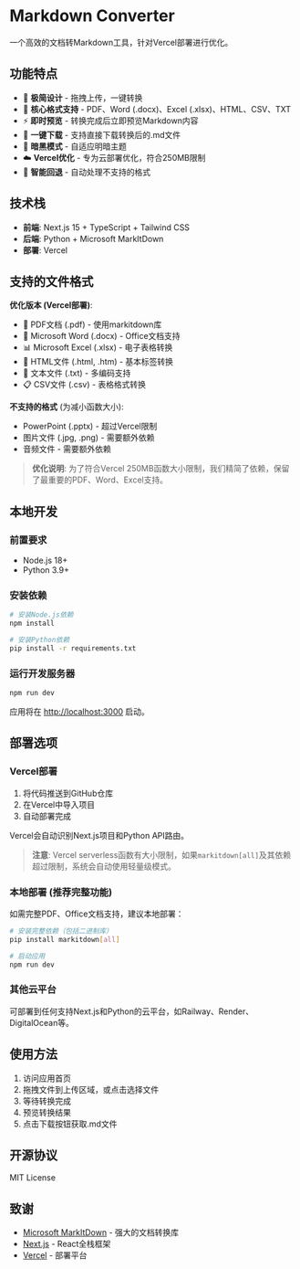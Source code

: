 # Markdown Converter

一个高效的文档转Markdown工具，针对Vercel部署进行优化。

## 功能特点

- 🚀 **极简设计** - 拖拽上传，一键转换
- 📄 **核心格式支持** - PDF、Word (.docx)、Excel (.xlsx)、HTML、CSV、TXT
- ⚡ **即时预览** - 转换完成后立即预览Markdown内容
- 💾 **一键下载** - 支持直接下载转换后的.md文件
- 🌙 **暗黑模式** - 自适应明暗主题
- ☁️ **Vercel优化** - 专为云部署优化，符合250MB限制
- 🔄 **智能回退** - 自动处理不支持的格式

## 技术栈

- **前端**: Next.js 15 + TypeScript + Tailwind CSS
- **后端**: Python + Microsoft MarkItDown
- **部署**: Vercel

## 支持的文件格式

**优化版本 (Vercel部署)**:
- 📄 PDF文档 (.pdf) - 使用markitdown库
- 📄 Microsoft Word (.docx) - Office文档支持
- 📊 Microsoft Excel (.xlsx) - 电子表格转换
- 📄 HTML文件 (.html, .htm) - 基本标签转换
- 📄 文本文件 (.txt) - 多编码支持
- 📋 CSV文件 (.csv) - 表格格式转换

**不支持的格式** (为减小函数大小):
- PowerPoint (.pptx) - 超过Vercel限制
- 图片文件 (.jpg, .png) - 需要额外依赖
- 音频文件 - 需要额外依赖

> **优化说明**: 为了符合Vercel 250MB函数大小限制，我们精简了依赖，保留了最重要的PDF、Word、Excel支持。

## 本地开发

### 前置要求

- Node.js 18+
- Python 3.9+

### 安装依赖

```bash
# 安装Node.js依赖
npm install

# 安装Python依赖
pip install -r requirements.txt
```

### 运行开发服务器

```bash
npm run dev
```

应用将在 [http://localhost:3000](http://localhost:3000) 启动。

## 部署选项

### Vercel部署

1. 将代码推送到GitHub仓库
2. 在Vercel中导入项目
3. 自动部署完成

Vercel会自动识别Next.js项目和Python API路由。

> **注意**: Vercel serverless函数有大小限制，如果`markitdown[all]`及其依赖超过限制，系统会自动使用轻量级模式。

### 本地部署 (推荐完整功能)

如需完整PDF、Office文档支持，建议本地部署：

```bash
# 安装完整依赖（包括二进制库）
pip install markitdown[all]

# 启动应用
npm run dev
```

### 其他云平台

可部署到任何支持Next.js和Python的云平台，如Railway、Render、DigitalOcean等。

## 使用方法

1. 访问应用首页
2. 拖拽文件到上传区域，或点击选择文件
3. 等待转换完成
4. 预览转换结果
5. 点击下载按钮获取.md文件

## 开源协议

MIT License

## 致谢

- [Microsoft MarkItDown](https://github.com/microsoft/markitdown) - 强大的文档转换库
- [Next.js](https://nextjs.org/) - React全栈框架
- [Vercel](https://vercel.com/) - 部署平台
